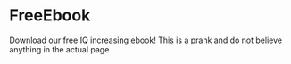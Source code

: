 # FreeEbook
Download our free IQ increasing ebook! This is a prank and do not believe anything in the actual page
